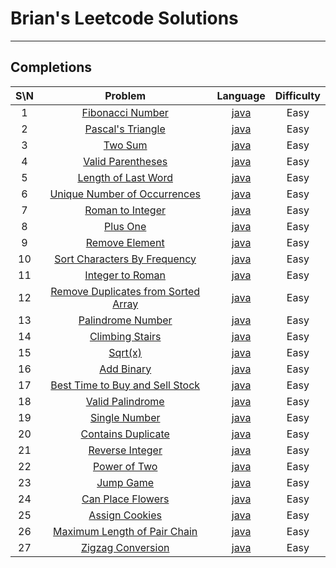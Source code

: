 # Brian's Leetcode Solutions

---

## Completions
| S\N | Problem | Language | Difficulty |
|:----:|:------------:|:--------:|:----------:|
|1|[Fibonacci Number](https://leetcode.com/problems/valid-parentheses/)|[java](https://github.com/Sealpillow/Leetcode/blob/main/src/java/ValidParentheses.java)|Easy|
|2|[Pascal's Triangle](https://leetcode.com/problems/pascalstriangle/)|[java](https://github.com/Sealpillow/Leetcode/blob/main/src/java/PascalTriangle.java)|Easy|
|3|[Two Sum](https://leetcode.com/problems/twosum/)|[java](https://github.com/Sealpillow/Leetcode/blob/main/src/java/twoSum.java)|Easy|
|4|[Valid Parentheses](https://leetcode.com/problems/valid-parentheses/)|[java](https://github.com/Sealpillow/Leetcode/blob/main/src/java/ValidParentheses.java)|Easy|
|5|[Length of Last Word](https://leetcode.com/problems/valid-parentheses/)|[java](https://github.com/Sealpillow/Leetcode/blob/main/src/java/ValidParentheses.java)|Easy|
|6|[Unique Number of Occurrences](https://leetcode.com/problems/valid-parentheses/)|[java](https://github.com/Sealpillow/Leetcode/blob/main/src/java/ValidParentheses.java)|Easy|
|7|[Roman to Integer](https://leetcode.com/problems/valid-parentheses/)|[java](https://github.com/Sealpillow/Leetcode/blob/main/src/java/ValidParentheses.java)|Easy|
|8|[Plus One](https://leetcode.com/problems/valid-parentheses/)|[java](https://github.com/Sealpillow/Leetcode/blob/main/src/java/ValidParentheses.java)|Easy|
|9|[Remove Element](https://leetcode.com/problems/valid-parentheses/)|[java](https://github.com/Sealpillow/Leetcode/blob/main/src/java/ValidParentheses.java)|Easy|
|10|[Sort Characters By Frequency](https://leetcode.com/problems/valid-parentheses/)|[java](https://github.com/Sealpillow/Leetcode/blob/main/src/java/ValidParentheses.java)|Easy|
|11|[Integer to Roman](https://leetcode.com/problems/valid-parentheses/)|[java](https://github.com/Sealpillow/Leetcode/blob/main/src/java/ValidParentheses.java)|Easy|
|12|[Remove Duplicates from Sorted Array](https://leetcode.com/problems/valid-parentheses/)|[java](https://github.com/Sealpillow/Leetcode/blob/main/src/java/ValidParentheses.java)|Easy|
|13|[Palindrome Number](https://leetcode.com/problems/valid-parentheses/)|[java](https://github.com/Sealpillow/Leetcode/blob/main/src/java/ValidParentheses.java)|Easy|
|14|[Climbing Stairs](https://leetcode.com/problems/valid-parentheses/)|[java](https://github.com/Sealpillow/Leetcode/blob/main/src/java/ValidParentheses.java)|Easy|
|15|[Sqrt(x)](https://leetcode.com/problems/valid-parentheses/)|[java](https://github.com/Sealpillow/Leetcode/blob/main/src/java/ValidParentheses.java)|Easy|
|16|[Add Binary](https://leetcode.com/problems/valid-parentheses/)|[java](https://github.com/Sealpillow/Leetcode/blob/main/src/java/ValidParentheses.java)|Easy|
|17|[Best Time to Buy and Sell Stock](https://leetcode.com/problems/valid-parentheses/)|[java](https://github.com/Sealpillow/Leetcode/blob/main/src/java/BestTimeToBuyAndSellStock.java)|Easy|
|18|[Valid Palindrome](https://leetcode.com/problems/valid-palindrome/)|[java](https://github.com/Sealpillow/Leetcode/blob/main/src/java/ValidPalindrome.java)|Easy|
|19|[Single Number](https://leetcode.com/problems/single-number/)|[java](https://github.com/Sealpillow/Leetcode/blob/main/src/java/SingleNumber.java)|Easy|
|20|[Contains Duplicate](https://leetcode.com/problems/contains-duplicate/)|[java](https://github.com/Sealpillow/Leetcode/blob/main/src/java/ContainsDuplicate.java)|Easy|
|21|[Reverse Integer](https://leetcode.com/problems/reverse-integer/)|[java](https://github.com/Sealpillow/Leetcode/blob/main/src/java/ReverseInteger.java)|Easy|
|22|[Power of Two](https://leetcode.com/problems/power-of-two/)|[java](https://github.com/Sealpillow/Leetcode/blob/main/src/java/PowerOfTwo.java)|Easy|
|23|[Jump Game](https://leetcode.com/problems/jump-game/)|[java](https://github.com/Sealpillow/Leetcode/blob/main/src/java/JumpGame.java)|Easy|
|24|[Can Place Flowers](https://leetcode.com/problems/can-place-flowers/)|[java](https://github.com/Sealpillow/Leetcode/blob/main/src/java/CanPlaceFlowers.java)|Easy|
|25|[Assign Cookies](https://leetcode.com/problems/assign-cookies/)|[java](https://github.com/Sealpillow/Leetcode/blob/main/src/java/AssignCookies.java)|Easy|
|26|[Maximum Length of Pair Chain](https://leetcode.com/problems/maximum-length-of-pair-chain/)|[java](https://github.com/Sealpillow/Leetcode/blob/main/src/java/MaximumLengthOfPairChain.java)|Easy|
|27|[Zigzag Conversion](https://leetcode.com/problems/zigzag-conversion/)|[java](https://github.com/Sealpillow/Leetcode/blob/main/src/java/ZigzagConversion.java)|Easy|

